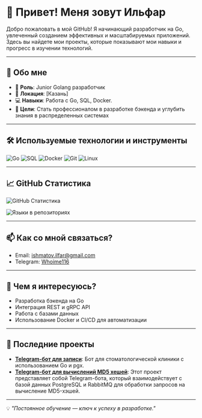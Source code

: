 # 👋 Привет! Меня зовут Ильфар

Добро пожаловать в мой GitHub! Я начинающий разработчик на Go, увлеченный созданием эффективных и масштабируемых приложений. Здесь вы найдете мои проекты, которые показывают мои навыки и прогресс в изучении технологий.

---

## 🚀 Обо мне

- 🌟 **Роль**: Junior Golang разработчик
- 📍 **Локация**: [Казань]
- 💻 **Навыки**: Работа с Go, SQL, Docker.
- 🎯 **Цели**: Стать профессионалом в разработке бэкенда и углубить знания в распределенных системах

---

## 🛠️ Используемые технологии и инструменты

![Go](https://img.shields.io/badge/-Go-00ADD8?logo=go&logoColor=white&style=flat)
![SQL](https://img.shields.io/badge/-SQL-4479A1?logo=postgresql&logoColor=white&style=flat)
![Docker](https://img.shields.io/badge/-Docker-2496ED?logo=docker&logoColor=white&style=flat)
![Git](https://img.shields.io/badge/-Git-F05032?logo=git&logoColor=white&style=flat)
![Linux](https://img.shields.io/badge/-Linux-FCC624?logo=linux&logoColor=black&style=flat)

---

## 📈 GitHub Статистика

![GitHub Статистика](https://github-readme-stats.vercel.app/api?username=shenikar&show_icons=true&theme=radical)

![Языки в репозиториях](https://github-readme-stats.vercel.app/api/top-langs/?username=shenikar&layout=compact&theme=radical)

---

## 📫 Как со мной связаться?

- Email: [ishmatov.ilfar@gmail.com](mailto:ishmatov.ilfar@gmail.com)
- Telegram: [Whoime116](https://t.me/Whoime116)

---

## 🧩 Чем я интересуюсь?

- Разработка бэкенда на Go
- Интеграция REST и gRPC API
- Работа с базами данных
- Использование Docker и CI/CD для автоматизации

---

## 🌱 Последние проекты

- **[Telegram-бот для записи](https://github.com/shenikar/stomatology_bot)**: Бот для стоматологической клиники с использованием Go и pgx.
- **[Telegram-бот для вычислений MD5 хешей](https://github.com/shenikar/telegram_bot_Go)**: Этот проект представляет собой Telegram-бота, который взаимодействует с базой данных PostgreSQL и RabbitMQ для обработки запросов на вычисление MD5-хэшей.

---

💡 _"Постоянное обучение — ключ к успеху в разработке."_  

